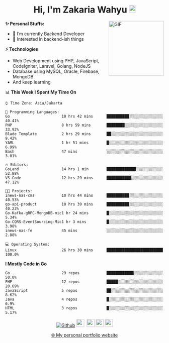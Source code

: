 <h1 align="center">Hi, I'm Zakaria Wahyu <img src="https://github.com/TheDudeThatCode/TheDudeThatCode/blob/master/Assets/Hi.gif" width="20px" height="25px"></h1>

<img align="right" alt="GIF" height="175px" src="https://www.nayakapratama.co.id/wp-content/uploads/2019/07/Website-Maintenance.gif" />

**✨ Personal Stuffs:**
- 🔭 I’m currently Backend Developer
- 🌱 Interested in backend-ish things

**⚡ Technologies**
- Web Development using PHP, JavaScript, CodeIgniter, Laravel, Golang, NodeJS
- Database using MySQL, Oracle, Firebase, MongoDB
- And keep learning

<!--START_SECTION:waka-->
📊 **This Week I Spent My Time On** 

```text
⌚︎ Time Zone: Asia/Jakarta

💬 Programming Languages: 
Go                       10 hrs 42 mins      ██████████░░░░░░░░░░░░░░░   40.41% 
PHP                      8 hrs 59 mins       ████████░░░░░░░░░░░░░░░░░   33.92% 
Blade Template           2 hrs 29 mins       ██░░░░░░░░░░░░░░░░░░░░░░░   9.42% 
YAML                     1 hr 51 mins        █░░░░░░░░░░░░░░░░░░░░░░░░   6.99% 
Bash                     47 mins             ░░░░░░░░░░░░░░░░░░░░░░░░░   3.01%

🔥 Editors: 
GoLand                   14 hrs 1 min        █████████████░░░░░░░░░░░░   52.88% 
VS Code                  12 hrs 29 mins      ███████████░░░░░░░░░░░░░░   47.12%

🐱‍💻 Projects: 
inews-nas-cms            10 hrs 44 mins      ██████████░░░░░░░░░░░░░░░   40.53% 
go-api-product           10 hrs 39 mins      ██████████░░░░░░░░░░░░░░░   40.23% 
Go-Kafka-gRPC-MongoDB-mic1 hr 24 mins        █░░░░░░░░░░░░░░░░░░░░░░░░   5.34% 
Go-CQRS-EventSourcing-Mic1 hr 3 mins         █░░░░░░░░░░░░░░░░░░░░░░░░   3.98% 
inews-nas-fe             45 mins             ░░░░░░░░░░░░░░░░░░░░░░░░░   2.88%

💻 Operating System: 
Linux                    26 hrs 30 mins      █████████████████████████   100.0%

```

**I Mostly Code in Go** 

```text
Go                       29 repos            ████████████░░░░░░░░░░░░░   50.0% 
PHP                      12 repos            █████░░░░░░░░░░░░░░░░░░░░   20.69% 
JavaScript               5 repos             ██░░░░░░░░░░░░░░░░░░░░░░░   8.62% 
Java                     4 repos             █░░░░░░░░░░░░░░░░░░░░░░░░   6.9% 
HTML                     3 repos             █░░░░░░░░░░░░░░░░░░░░░░░░   5.17%

```



<!--END_SECTION:waka-->

<p align="center">
<a href="https://github.com/zakariawahyu" target="_blank"><img alt="Github" src="https://img.shields.io/badge/GitHub-%2312100E.svg?&style=for-the-badge&logo=Github&logoColor=white" /></a>
<a href="https://www.twitter.com/_zakariawahyu"><img src="https://img.shields.io/badge/twitter-%231DA1F2.svg?&style=for-the-badge&logo=twitter&logoColor=white" height=25></a> 
<a href="https://www.linkedin.com/in/zakariawahyu"><img src="https://img.shields.io/badge/linkedin-%230077B5.svg?&style=for-the-badge&logo=linkedin&logoColor=white" height=25></a> 
<a href="https://www.instagram.com/_zakariawahyu"><img src="https://img.shields.io/badge/instagram-%23E4405F.svg?&style=for-the-badge&logo=instagram&logoColor=white" height=25></a>
<a href="https://medium.com/@zakariawahyu"><img src="https://img.shields.io/badge/Medium-12100E?style=for-the-badge&logo=medium&logoColor=white" height=25></a>
</p>
<p align="center"><a href="https://www.zakariawahyu.com" target="_blank">🌐 My personal portfolio website</a></p>
